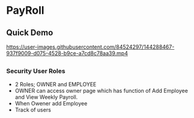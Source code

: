 # PayRoll
## Quick Demo


https://user-images.githubusercontent.com/84524297/144288467-937f9009-d075-4528-b9ce-a7cd8c78aa39.mp4


## 

### Security User Roles
- 2 Roles; OWNER and EMPLOYEE
- OWNER can access owner page which has function of Add Employee and View Weekly Payroll.
- When Owener add Employee 
- Track of users  
